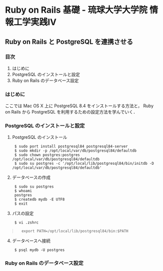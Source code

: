 Ruby on Rails 基礎 - 琉球大学大学院 情報工学実践IV
================================================================================

Ruby on Rails と PostgreSQL を連携させる
--------------------------------------------------------------------------------


### 目次

1. はじめに
2. PostgreSQL のインストールと設定
3. Ruby on Rails のデータベース設定


### はじめに

ここでは Mac OS X 上に PostgreSQL 8.4 をインストールする方法と，
Ruby on Rails から PostgreSQL を利用するための設定方法を学んでいく．


### PostgreSQL のインストールと設定

1. PostgreSQL のインストール

        $ sudo port install postgresql84 postgresql84-server
        $ sudo mkdir -p /opt/local/var/db/postgresql84/defaultdb
        $ sudo chown postgres:postgres /opt/local/var/db/postgresql84/defaultdb
        $ sudo su postgres -c '/opt/local/lib/postgresql84/bin/initdb -D /opt/local/var/db/postgresql84/defaultdb'

2. データベースの作成

        $ sudo su postgres
        $ whoami
        postgres
        $ createdb mydb -E UTF8
        $ exit

3. パスの設定

        $ vi .zshrc
>       export PATH=/opt/local/lib/postgresql84/bin:$PATH

4. データベースへ接続

        $ psql mydb -U postgres


### Ruby on Rails のデータベース設定

